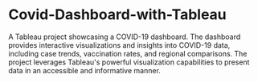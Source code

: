# Covid-Dashboard-with-Tableau
A Tableau project showcasing a COVID-19 dashboard. The dashboard provides interactive visualizations and insights into COVID-19 data, including case trends, vaccination rates, and regional comparisons. The project leverages Tableau's powerful visualization capabilities to present data in an accessible and informative manner.
